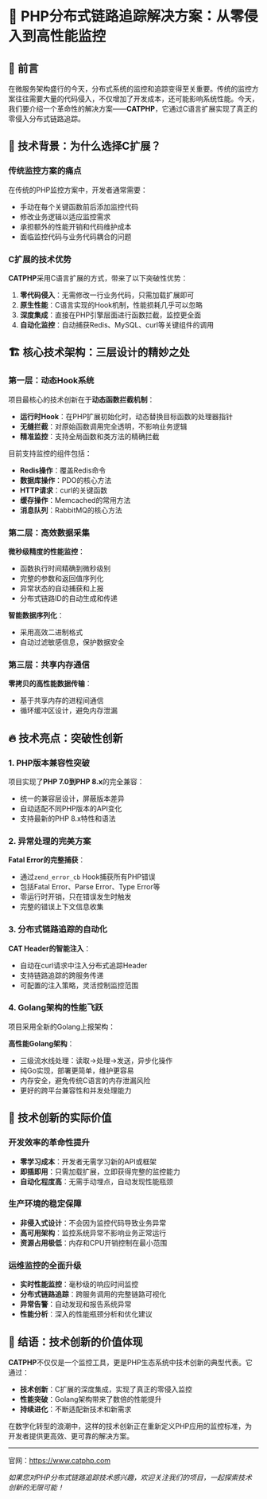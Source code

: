 # 🚀 PHP分布式链路追踪解决方案：从零侵入到高性能监控

## 📖 前言

在微服务架构盛行的今天，分布式系统的监控和追踪变得至关重要。传统的监控方案往往需要大量的代码侵入，不仅增加了开发成本，还可能影响系统性能。今天，我们要介绍一个革命性的解决方案——**CATPHP**，它通过C语言扩展实现了真正的零侵入分布式链路追踪。

## 🎯 技术背景：为什么选择C扩展？

### 传统监控方案的痛点

在传统的PHP监控方案中，开发者通常需要：
- 手动在每个关键函数前后添加监控代码
- 修改业务逻辑以适应监控需求
- 承担额外的性能开销和代码维护成本
- 面临监控代码与业务代码耦合的问题

### C扩展的技术优势

**CATPHP**采用C语言扩展的方式，带来了以下突破性优势：

1. **零代码侵入**：无需修改一行业务代码，只需加载扩展即可
2. **原生性能**：C语言实现的Hook机制，性能损耗几乎可以忽略
3. **深度集成**：直接在PHP引擎层面进行函数拦截，监控更全面
4. **自动化监控**：自动捕获Redis、MySQL、curl等关键组件的调用

## 🏗️ 核心技术架构：三层设计的精妙之处

### 第一层：动态Hook系统

项目最核心的技术创新在于**动态函数拦截机制**：

- **运行时Hook**：在PHP扩展初始化时，动态替换目标函数的处理器指针
- **无缝拦截**：对原始函数调用完全透明，不影响业务逻辑
- **精准监控**：支持全局函数和类方法的精确拦截

目前支持监控的组件包括：
- **Redis操作**：覆盖Redis命令
- **数据库操作**：PDO的核心方法
- **HTTP请求**：curl的关键函数
- **缓存操作**：Memcached的常用方法
- **消息队列**：RabbitMQ的核心方法

### 第二层：高效数据采集

**微秒级精度的性能监控**：
- 函数执行时间精确到微秒级别
- 完整的参数和返回值序列化
- 异常状态的自动捕获和上报
- 分布式链路ID的自动生成和传递

**智能数据序列化**：
- 采用高效二进制格式
- 自动过滤敏感信息，保护数据安全

### 第三层：共享内存通信

**零拷贝的高性能数据传输**：
- 基于共享内存的进程间通信
- 循环缓冲区设计，避免内存泄漏

## 🔥 技术亮点：突破性创新

### 1. PHP版本兼容性突破

项目实现了**PHP 7.0到PHP 8.x**的完全兼容：
- 统一的兼容层设计，屏蔽版本差异
- 自动适配不同PHP版本的API变化
- 支持最新的PHP 8.x特性和语法

### 2. 异常处理的完美方案

**Fatal Error的完整捕获**：
- 通过`zend_error_cb` Hook捕获所有PHP错误
- 包括Fatal Error、Parse Error、Type Error等
- 零运行时开销，只在错误发生时触发
- 完整的错误上下文信息收集

### 3. 分布式链路追踪的自动化

**CAT Header的智能注入**：
- 自动在curl请求中注入分布式追踪Header
- 支持链路追踪的跨服务传递
- 可配置的注入策略，灵活控制监控范围

### 4. Golang架构的性能飞跃

项目采用全新的Golang上报架构：

**高性能Golang架构**：
- 三级流水线处理：读取→处理→发送，异步化操作
- 纯Go实现，部署更简单，维护更容易
- 内存安全，避免传统C语言的内存泄漏风险
- 更好的跨平台兼容性和并发处理能力

## 🎨 技术创新的实际价值

### 开发效率的革命性提升

- **零学习成本**：开发者无需学习新的API或框架
- **即插即用**：只需加载扩展，立即获得完整的监控能力
- **自动化程度高**：无需手动埋点，自动发现性能瓶颈

### 生产环境的稳定保障

- **非侵入式设计**：不会因为监控代码导致业务异常
- **高可用架构**：监控系统异常不影响业务正常运行
- **资源占用极低**：内存和CPU开销控制在最小范围

### 运维监控的全面升级

- **实时性能监控**：毫秒级的响应时间监控
- **分布式链路追踪**：跨服务调用的完整链路可视化
- **异常告警**：自动发现和报告系统异常
- **性能分析**：深入的性能瓶颈分析和优化建议

## 🚀 结语：技术创新的价值体现

**CATPHP**不仅仅是一个监控工具，更是PHP生态系统中技术创新的典型代表。它通过：

- **技术创新**：C扩展的深度集成，实现了真正的零侵入监控
- **性能突破**：Golang架构带来了数倍的性能提升
- **持续进化**：不断适配新技术和新需求

在数字化转型的浪潮中，这样的技术创新正在重新定义PHP应用的监控标准，为开发者提供更高效、更可靠的解决方案。

---
官网：https://www.catphp.com

*如果您对PHP分布式链路追踪技术感兴趣，欢迎关注我们的项目，一起探索技术创新的无限可能！*
